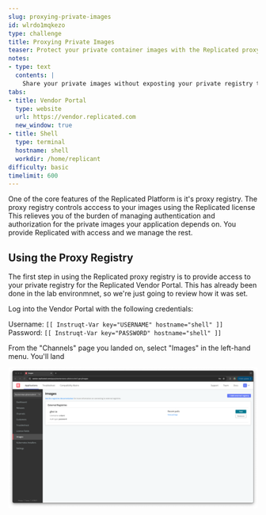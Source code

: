 ```yaml
---
slug: proxying-private-images
id: wlrdo1mqkezo
type: challenge
title: Proxying Private Images
teaser: Protect your private container images with the Replicated proxy registry
notes:
- type: text
  contents: |
    Share your private images without exposting your private registry to your customers
tabs:
- title: Vendor Portal
  type: website
  url: https://vendor.replicated.com
  new_window: true
- title: Shell
  type: terminal
  hostname: shell
  workdir: /home/replicant
difficulty: basic
timelimit: 600
---
```


One of the core features of the Replicated Platform is it's proxy registry. The
proxy registry controls acccess to your images using the Replicated license
This relieves you of the burden of managing authentication and authorization
for the private images your application depends on. You provide Replicated with
access and we manage the rest.

Using the Proxy Registry
------------------------

The first step in using the Replicated proxy registry is to provide access to
your private registry for the Replicated Vendor Portal. This has already been
done in the lab environmnet, so we're just going to review how it was set.

Log into the Vendor Portal with the following credentials:

Username: `[[ Instruqt-Var key="USERNAME" hostname="shell" ]]`<br/>
Password: `[[ Instruqt-Var key="PASSWORD" hostname="shell" ]]`

From the "Channels" page you landed on, select "Images" in the left-hand menu.
You'll land 

![Managing Images on the Vendor Portal](../assets/managing-images.png)
